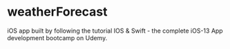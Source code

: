 # weatherForecast
iOS app built by following the tutorial IOS &amp; Swift - the complete iOS-13 App development bootcamp on Udemy.
